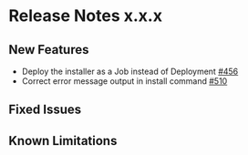 # Release Notes x.x.x

## New Features
- Deploy the installer as a Job instead of Deployment [#456](https://github.com/keptn/keptn/issues/456)
- Correct error message output in install command [#510](https://github.com/keptn/keptn/issues/510)

## Fixed Issues

## Known Limitations
